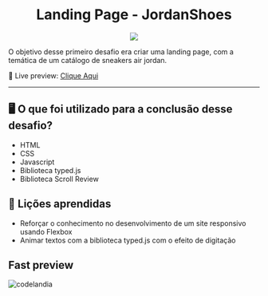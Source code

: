 <h1 align="center">Landing Page - JordanShoes</h1>

<p align="center">
<a href="https://www.linkedin.com/in/raynebatista" target="_blank"><img src="https://img.shields.io/badge/LinkedIn-0077B5?style=for-the-badge&logo=linkedin&logoColor"></a>
</p>

O objetivo desse primeiro desafio era criar uma landing page, com a temática de um catálogo de sneakers air jordan. 

🚀 Live preview: [Clique Aqui]()


---

## 🖥️  O que foi utilizado para a conclusão desse desafio? 

* HTML
* CSS
* Javascript
* Biblioteca typed.js
* Biblioteca Scroll Review

## 📖 Lições aprendidas 

* Reforçar o conhecimento no desenvolvimento de um site responsivo usando Flexbox
* Animar textos com a biblioteca typed.js com o efeito de digitação

## Fast preview

![codelandia]()
